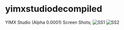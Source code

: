 # yimxstudiodecompiled
 YIMX Studio (Alpha 0.0001)
Screen Shots;
![SS1](https://i.hizliresim.com/w12acx.png)
![SS2](https://i.hizliresim.com/SG3mM2.png)


